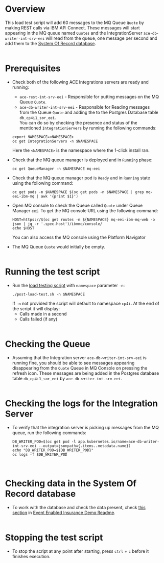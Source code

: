 # Overview
This load test script will add 60 messages to the MQ Queue `Quote` by making REST calls via IBM API Connect. These messages will start appearing in the MQ queue named `Quotes` and the IntegrationServer `ace-db-writer-int-srv-eei` will read from the queue, one message per second and add them to the [System Of Record database](readme.md#working-directly-with-the-system-of-record-database).
<br /><br />

# Prerequisites
- Check both of the following ACE Integrations servers are ready and running:
    - `ace-rest-int-srv-eei` - Responsible for putting messages on the MQ Queue `Quote`.
    - `ace-db-writer-int-srv-eei` - Responsible for Reading messages from the Queue `Quote` and adding the to the Postgres Database table `db_cp4i1_sor_eei`.<br />
    You can do so by checking the presence and status of the mentioned `IntegrationServers` by running the following commands:
    ```
    export NAMESPACE=<NAMESPACE>
    oc get IntegrationServers -n $NAMESPACE
    ```
    Here the `<NAMESPACE>` is the namespace where the 1-click install ran.

- Check that the MQ queue manager is deployed and in `Running` phase:
    ```
    oc get QueueManager -n $NAMESPACE mq-eei
    ```
- Check that the MQ queue manager pod is `Ready` and in `Running` state using the following command:
     ```
    oc get pods -n $NAMESPACE $(oc get pods -n $NAMESPACE | grep mq-eei-ibm-mq | awk '{print $1}')
    ```
- Open MQ console to check the Queue called `Quote` under Queue Manager `eei`. To get the MQ console URL using the following command:
    ```
    HOST=https://$(oc get routes -n ${NAMESPACE} mq-eei-ibm-mq-web -o json | jq -r '.spec.host')/ibmmq/console/
    echo $HOST
    ```
    You can also access the MQ console using the Platform Navigator
- The MQ Queue `Quote` would initially be empty.
<br /><br />

# Running the test script
- Run the [load testing script](post-load-test.sh) with `namespace` parameter `-n`:
    ```
    ./post-load-test.sh -n $NAMESPACE
    ```
    If `-n` not provided the script will default to namespace `cp4i`.
    At the end of the script it will display:
    - Calls made in a second
    - Calls failed (if any) 
<br /><br />

# Checking the Queue
- Assuming that the Integration server `ace-db-writer-int-srv-eei` is running fine, you should be able to see messages appearing disappearing from the `Quote` Queue in MQ Console on pressing the refresh icon. These messages are being added in the Postgres database table `db_cp4i1_sor_eei` by `ace-db-writer-int-srv-eei`.
<br /><br />
# Checking the logs for the Integration Server
- To verify that the integration server is picking up messages from the MQ queue, run the following commands:
    ```
    DB_WRITER_POD=$(oc get pod -l app.kubernetes.io/name=ace-db-writer-int-srv-eei --output=jsonpath={.items..metadata.name})
    echo "DB_WRITER_POD=${DB_WRITER_POD}"
    oc logs -f $DB_WRITER_POD
    ```
<br />

# Checking data in the System Of Record database
- To work with the database and check the data present, check [this section](readme.md#working-directly-with-the-system-of-record-database) in [Event Enabled Insurance Demo Readme](readme.md).
<br /><br />

# Stopping the test script
- To stop the script at any point after starting, press `ctrl` + `c` before it finishes execution.